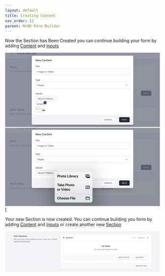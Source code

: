 ```yaml
---
layout: default
title: Creating Content
nav_order: 12
parent: MrQR Form Builder
---
```


Now the Section has Been Created you can continue building your form by adding 
[Content](https://docs.mrqr.me/FormBuilder/Content)
 and 
[Inputs](https://docs.mrqr.me/FormBuilder/Data_Inputs)

![MrQR Form Builder](/assets/images/Forms/MrQR_Form_Content_Media.png "Page 4")
![MrQR Form Builder](/assets/images/Forms/MrQR_Form_Content_Media_Select.png "Page 5")
[<html>
<head>
<style>
.button {
  padding: 5px 12px;
  text-align: center;
  text-decoration: none;
  display: inline-block;
  font-size: 12px;
  margin: 4px 2px;
  cursor: pointer; }
.button1 {background-color: #555555;} /* Black */
.button2 {background-color: white;}
.button1 {color: white;}
.button2 {color: black;}
.button1 {border: none;}
.button2 {border: 1px solid grey}
.button1 {border-radius: 5px;}
.button2 {border-radius: 5px;}
</style>
</head>
</html>

Your new Section is now created. You can continue building you form by adding
[Content](https://docs.mrqr.me/FormBuilder/Content) 
and
[Inputs](https://docs.mrqr.me/FormBuilder/Data_Inputs) 
or create another new 
[Section](https://docs.mrqr.me/FormBuilder/Section) 

![MrQR Form Builder](/assets/images/Forms/MrQR_Form_New_Section_Created.png "Created")
